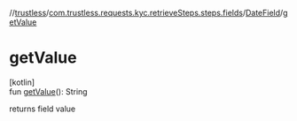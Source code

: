//[trustless](../../../index.md)/[com.trustless.requests.kyc.retrieveSteps.steps.fields](../index.md)/[DateField](index.md)/[getValue](get-value.md)

# getValue

[kotlin]\
fun [getValue](get-value.md)(): String

returns field value
